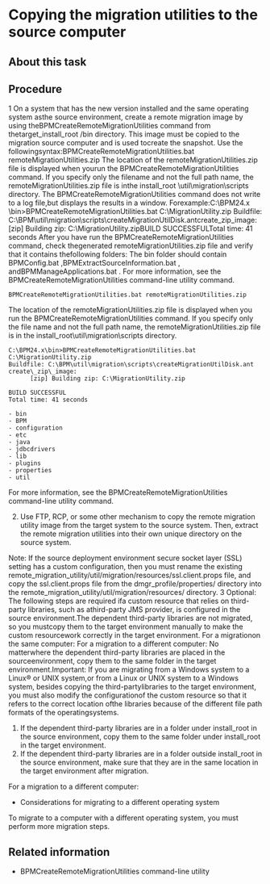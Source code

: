 # Copying the migration utilities to the source computer

## About this task

## Procedure

1 On a system that has the new version installed and the same operating system asthe source environment, create a remote migration image by using theBPMCreateRemoteMigrationUtilities command from thetarget\_install\_root /bin directory. This image must be copied to the migration source computer and is used tocreate the snapshot. Use the followingsyntax:BPMCreateRemoteMigrationUtilities.bat remoteMigrationUtilities.zip The location of the remoteMigrationUtilities.zip file is displayed when yourun the BPMCreateRemoteMigrationUtilities command. If you specify only the filename and not the full path name, the remoteMigrationUtilities.zip file is inthe install\_root \util\migration\scripts directory. The BPMCreateRemoteMigrationUtilities command does not write to a log file,but displays the results in a window. Forexample:C:\BPM24.x \bin>BPMCreateRemoteMigrationUtilities.bat C:\MigrationUtility.zip Buildfile: C:\BPM\util\migration\scripts\createMigrationUtilDisk.antcreate\_zip\_image: [zip] Building zip: C:\MigrationUtility.zipBUILD SUCCESSFULTotal time: 41 seconds After you have run the BPMCreateRemoteMigrationUtilities command, check thegenerated remoteMigrationUtilities.zip file and verify that it contains thefollowing folders: The bin folder should contain BPMConfig.bat ,BPMExtractSourceInformation.bat , andBPMManageApplications.bat . For more information, see the BPMCreateRemoteMigrationUtilities command-line utility command.

```
BPMCreateRemoteMigrationUtilities.bat remoteMigrationUtilities.zip
```

The location of the remoteMigrationUtilities.zip file is displayed when you
run the BPMCreateRemoteMigrationUtilities command. If you specify only the file
name and not the full path name, the remoteMigrationUtilities.zip file is in
the install\_root\util\migration\scripts directory.

```
C:\BPM24.x\bin>BPMCreateRemoteMigrationUtilities.bat C:\MigrationUtility.zip 
Buildfile: C:\BPM\util\migration\scripts\createMigrationUtilDisk.ant
create\_zip\_image:
      [zip] Building zip: C:\MigrationUtility.zip

BUILD SUCCESSFUL
Total time: 41 seconds
```

    - bin
    - BPM
    - configuration
    - etc
    - java
    - jdbcdrivers
    - lib
    - plugins
    - properties
    - util

For more information, see the BPMCreateRemoteMigrationUtilities command-line utility command.

2. Use FTP, RCP, or some other mechanism to copy the remote migration
utility image from the target system to the source system. Then, extract the remote migration
utilities into their own unique directory on the source system. 

Note: If the source deployment environment secure socket layer (SSL) setting has
a custom configuration, then you must rename the existing remote\_migration\_utility/util/migration/resources/ssl.client.props file, and
copy the ssl.client.props file from
the dmgr\_profile/properties/ directory into the remote\_migration\_utility/util/migration/resources/ directory.
3 Optional: The following steps are required ifa custom resource that relies on third-party libraries, such as athird-party JMS provider, is configured in the source environment.The dependent third-party libraries are not migrated, so you mustcopy them to the target environment manually to make the custom resourcework correctly in the target environment. For a migrationon the same computer: For a migration to a different computer: No matterwhere the dependent third-party libraries are placed in the sourceenvironment, copy them to the same folder in the target environment.Important: If you are migrating from a Windows system to a Linux® or UNIX system,or from a Linux or UNIX system to a Windows system, besides copying the third-partylibraries to the target environment, you must also modify the configurationof the custom resource so that it refers to the correct location ofthe libraries because of the different file path formats of the operatingsystems.

1. If the dependent third-party libraries are in a folder
under install\_root in the
source environment, copy them to the same folder under install\_root in
the target environment.
2. If the dependent third-party libraries are in a folder
outside install\_root in the source environment,
 make sure that they are in the same location in the target environment
after migration.

For a migration to a different computer:

- Considerations for migrating to a different operating system

To migrate to a computer with a different operating system, you must perform more migration steps.

## Related information

- BPMCreateRemoteMigrationUtilities command-line utility